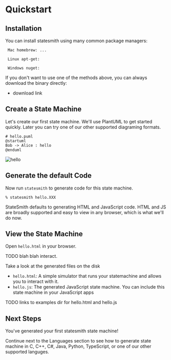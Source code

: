 # Quickstart


## Installation

You can install statesmith using many common package managers:

```
 Mac homebrew: ...
```

```
 Linux apt-get:
```

```
 Windows nuget:
```



If you don't want to use one of the methods above, you can always download the binary directly:
* download link


## Create a State Machine

Let's create our first state machine. We'll use PlantUML to get started quickly. Later you can try one of our other supported diagraming formats.

```
# hello.puml
@startuml
Bob -> Alice : hello
@enduml
```
![hello](https://github.com/user-attachments/assets/49111aec-2d52-4b09-88ee-cbfcf5962847)

## Generate the default Code

Now run `statesmith` to generate code for this state machine.

```
% statesmith hello.XXX
```

StateSmith defaults to generating HTML and JavaScript code. HTML and JS are broadly supported and easy to view in any browser, which is what we'll do now.

## View the State Machine

Open `hello.html` in your browser.

TODO blah blah interact.

Take a look at the generated files on the disk
* `hello.html`: A simple simulator that runs your statemachine and allows you to interact with it.
* `hello.js`: The generated JavaScript state machine. You can include this state machine in your JavaScript apps

TODO links to examples dir for hello.html and hello.js

## Next Steps

You've generated your first statesmith state machine!

Continue next to the Languages section to see how to generate state machine in C, C++, C#, Java, Python, TypeScript, or one of our other supported languges.
